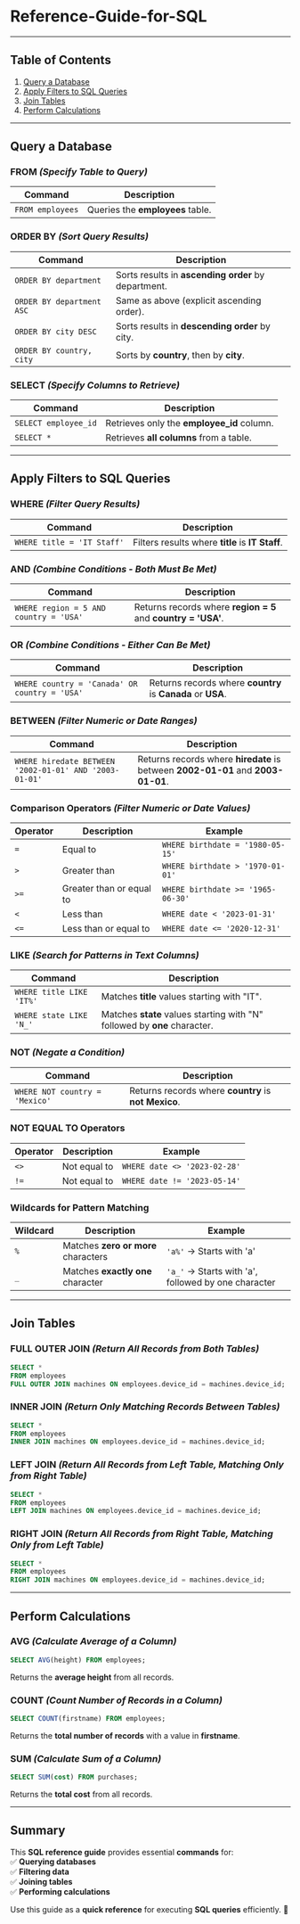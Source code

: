 # Reference-Guide-for-SQL

---

## **Table of Contents**  
1. [Query a Database](#query-a-database)  
2. [Apply Filters to SQL Queries](#apply-filters-to-sql-queries)  
3. [Join Tables](#join-tables)  
4. [Perform Calculations](#perform-calculations)  

---

## **Query a Database**  

### **FROM** *(Specify Table to Query)*  
| Command | Description |
|---------|------------|
| `FROM employees` | Queries the **employees** table. |  

### **ORDER BY** *(Sort Query Results)*  
| Command | Description |
|---------|------------|
| `ORDER BY department` | Sorts results in **ascending order** by department. |
| `ORDER BY department ASC` | Same as above (explicit ascending order). |
| `ORDER BY city DESC` | Sorts results in **descending order** by city. |
| `ORDER BY country, city` | Sorts by **country**, then by **city**. |  

### **SELECT** *(Specify Columns to Retrieve)*  
| Command | Description |
|---------|------------|
| `SELECT employee_id` | Retrieves only the **employee_id** column. |
| `SELECT *` | Retrieves **all columns** from a table. |  

---

## **Apply Filters to SQL Queries**  

### **WHERE** *(Filter Query Results)*  
| Command | Description |
|---------|------------|
| `WHERE title = 'IT Staff'` | Filters results where **title** is **IT Staff**. |  

### **AND** *(Combine Conditions - Both Must Be Met)*  
| Command | Description |
|---------|------------|
| `WHERE region = 5 AND country = 'USA'` | Returns records where **region = 5** and **country = 'USA'**. |  

### **OR** *(Combine Conditions - Either Can Be Met)*  
| Command | Description |
|---------|------------|
| `WHERE country = 'Canada' OR country = 'USA'` | Returns records where **country** is **Canada** or **USA**. |  

### **BETWEEN** *(Filter Numeric or Date Ranges)*  
| Command | Description |
|---------|------------|
| `WHERE hiredate BETWEEN '2002-01-01' AND '2003-01-01'` | Returns records where **hiredate** is between **2002-01-01** and **2003-01-01**. |  

### **Comparison Operators** *(Filter Numeric or Date Values)*  
| Operator | Description | Example |
|----------|------------|---------|
| `=` | Equal to | `WHERE birthdate = '1980-05-15'` |
| `>` | Greater than | `WHERE birthdate > '1970-01-01'` |
| `>=` | Greater than or equal to | `WHERE birthdate >= '1965-06-30'` |
| `<` | Less than | `WHERE date < '2023-01-31'` |
| `<=` | Less than or equal to | `WHERE date <= '2020-12-31'` |  

### **LIKE** *(Search for Patterns in Text Columns)*  
| Command | Description |
|---------|------------|
| `WHERE title LIKE 'IT%'` | Matches **title** values starting with "IT". |
| `WHERE state LIKE 'N_'` | Matches **state** values starting with "N" followed by **one** character. |  

### **NOT** *(Negate a Condition)*  
| Command | Description |
|---------|------------|
| `WHERE NOT country = 'Mexico'` | Returns records where **country** is **not Mexico**. |  

### **NOT EQUAL TO Operators**  
| Operator | Description | Example |
|----------|------------|---------|
| `<>` | Not equal to | `WHERE date <> '2023-02-28'` |
| `!=` | Not equal to | `WHERE date != '2023-05-14'` |  

### **Wildcards for Pattern Matching**  
| Wildcard | Description | Example |
|----------|------------|---------|
| `%` | Matches **zero or more** characters | `'a%'` → Starts with 'a' |
| `_` | Matches **exactly one** character | `'a_'` → Starts with 'a', followed by one character |  

---

## **Join Tables**  

### **FULL OUTER JOIN** *(Return All Records from Both Tables)*  
```sql
SELECT * 
FROM employees 
FULL OUTER JOIN machines ON employees.device_id = machines.device_id;
```  

### **INNER JOIN** *(Return Only Matching Records Between Tables)*  
```sql
SELECT * 
FROM employees 
INNER JOIN machines ON employees.device_id = machines.device_id;
```  

### **LEFT JOIN** *(Return All Records from Left Table, Matching Only from Right Table)*  
```sql
SELECT * 
FROM employees 
LEFT JOIN machines ON employees.device_id = machines.device_id;
```  

### **RIGHT JOIN** *(Return All Records from Right Table, Matching Only from Left Table)*  
```sql
SELECT * 
FROM employees 
RIGHT JOIN machines ON employees.device_id = machines.device_id;
```  

---

## **Perform Calculations**  

### **AVG** *(Calculate Average of a Column)*  
```sql
SELECT AVG(height) FROM employees;
```  
Returns the **average height** from all records.  

### **COUNT** *(Count Number of Records in a Column)*  
```sql
SELECT COUNT(firstname) FROM employees;
```  
Returns the **total number of records** with a value in **firstname**.  

### **SUM** *(Calculate Sum of a Column)*  
```sql
SELECT SUM(cost) FROM purchases;
```  
Returns the **total cost** from all records.  

---

## **Summary**  

This **SQL reference guide** provides essential **commands** for:  
✅ **Querying databases**  
✅ **Filtering data**  
✅ **Joining tables**  
✅ **Performing calculations**  

Use this guide as a **quick reference** for executing **SQL queries** efficiently. 🚀  
